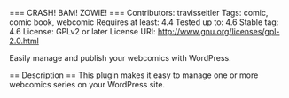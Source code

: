 === CRASH! BAM! ZOWIE! ===
Contributors: travisseitler
Tags: comic, comic book, webcomic
Requires at least: 4.4
Tested up to: 4.6
Stable tag: 4.6
License: GPLv2 or later
License URI: http://www.gnu.org/licenses/gpl-2.0.html

Easily manage and publish your webcomics with WordPress.

== Description ==
This plugin makes it easy to manage one or more webcomics series on your WordPress site.